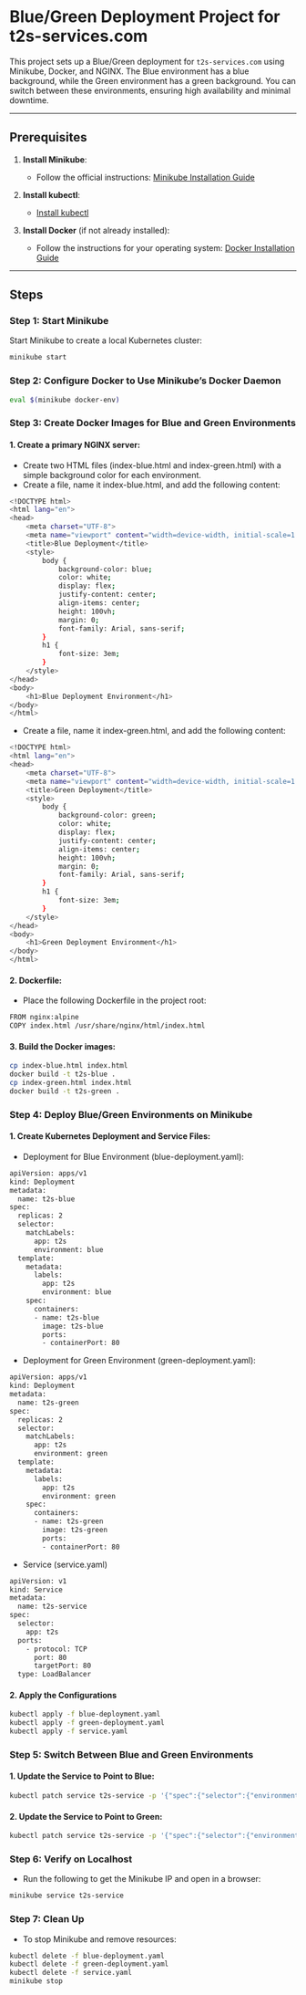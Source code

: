 # Blue/Green Deployment Project for t2s-services.com

This project sets up a Blue/Green deployment for `t2s-services.com` using Minikube, Docker, and NGINX. The Blue environment has a blue background, while the Green environment has a green background. You can switch between these environments, ensuring high availability and minimal downtime.

---

## Prerequisites

1. **Install Minikube**:
    - Follow the official instructions: [Minikube Installation Guide](https://minikube.sigs.k8s.io/docs/start/)

2. **Install kubectl**:
    - [Install kubectl](https://kubernetes.io/docs/tasks/tools/install-kubectl/)

3. **Install Docker** (if not already installed):
    - Follow the instructions for your operating system: [Docker Installation Guide](https://docs.docker.com/get-docker/)

---

## Steps

### Step 1: Start Minikube

Start Minikube to create a local Kubernetes cluster:

```bash
minikube start
```

### Step 2: Configure Docker to Use Minikube’s Docker Daemon

```bash
eval $(minikube docker-env)
```

### Step 3: Create Docker Images for Blue and Green Environments

#### 1.	Create a primary NGINX server:
- Create two HTML files (index-blue.html and index-green.html) with a simple background color for each environment.
- Create a file, name it index-blue.html, and add the following content:
```bash
<!DOCTYPE html>
<html lang="en">
<head>
    <meta charset="UTF-8">
    <meta name="viewport" content="width=device-width, initial-scale=1.0">
    <title>Blue Deployment</title>
    <style>
        body {
            background-color: blue;
            color: white;
            display: flex;
            justify-content: center;
            align-items: center;
            height: 100vh;
            margin: 0;
            font-family: Arial, sans-serif;
        }
        h1 {
            font-size: 3em;
        }
    </style>
</head>
<body>
    <h1>Blue Deployment Environment</h1>
</body>
</html>
```
- Create a file, name it index-green.html, and add the following content:
```bash
<!DOCTYPE html>
<html lang="en">
<head>
    <meta charset="UTF-8">
    <meta name="viewport" content="width=device-width, initial-scale=1.0">
    <title>Green Deployment</title>
    <style>
        body {
            background-color: green;
            color: white;
            display: flex;
            justify-content: center;
            align-items: center;
            height: 100vh;
            margin: 0;
            font-family: Arial, sans-serif;
        }
        h1 {
            font-size: 3em;
        }
    </style>
</head>
<body>
    <h1>Green Deployment Environment</h1>
</body>
</html>
```

#### 2.	Dockerfile:
- Place the following Dockerfile in the project root:
```bash
FROM nginx:alpine
COPY index.html /usr/share/nginx/html/index.html
```

#### 3.	Build the Docker images:
```bash
cp index-blue.html index.html
docker build -t t2s-blue .
cp index-green.html index.html
docker build -t t2s-green .
```

### Step 4: Deploy Blue/Green Environments on Minikube

#### 1.	Create Kubernetes Deployment and Service Files:
- Deployment for Blue Environment (blue-deployment.yaml):
```bash
apiVersion: apps/v1
kind: Deployment
metadata:
  name: t2s-blue
spec:
  replicas: 2
  selector:
    matchLabels:
      app: t2s
      environment: blue
  template:
    metadata:
      labels:
        app: t2s
        environment: blue
    spec:
      containers:
      - name: t2s-blue
        image: t2s-blue
        ports:
        - containerPort: 80
```

- Deployment for Green Environment (green-deployment.yaml):
```bash
apiVersion: apps/v1
kind: Deployment
metadata:
  name: t2s-green
spec:
  replicas: 2
  selector:
    matchLabels:
      app: t2s
      environment: green
  template:
    metadata:
      labels:
        app: t2s
        environment: green
    spec:
      containers:
      - name: t2s-green
        image: t2s-green
        ports:
        - containerPort: 80
```

- Service (service.yaml)
```bash
apiVersion: v1
kind: Service
metadata:
  name: t2s-service
spec:
  selector:
    app: t2s
  ports:
    - protocol: TCP
      port: 80
      targetPort: 80
  type: LoadBalancer
```

#### 2. Apply the Configurations
```bash
kubectl apply -f blue-deployment.yaml
kubectl apply -f green-deployment.yaml
kubectl apply -f service.yaml
```

### Step 5: Switch Between Blue and Green Environments

#### 1. Update the Service to Point to Blue:
```bash
kubectl patch service t2s-service -p '{"spec":{"selector":{"environment":"blue"}}}'
```

#### 2. Update the Service to Point to Green:
```bash
kubectl patch service t2s-service -p '{"spec":{"selector":{"environment":"green"}}}'
```

### Step 6: Verify on Localhost
- Run the following to get the Minikube IP and open in a browser:
```bash
minikube service t2s-service
```

### Step 7: Clean Up
* To stop Minikube and remove resources:
```bash
kubectl delete -f blue-deployment.yaml
kubectl delete -f green-deployment.yaml
kubectl delete -f service.yaml
minikube stop
```
